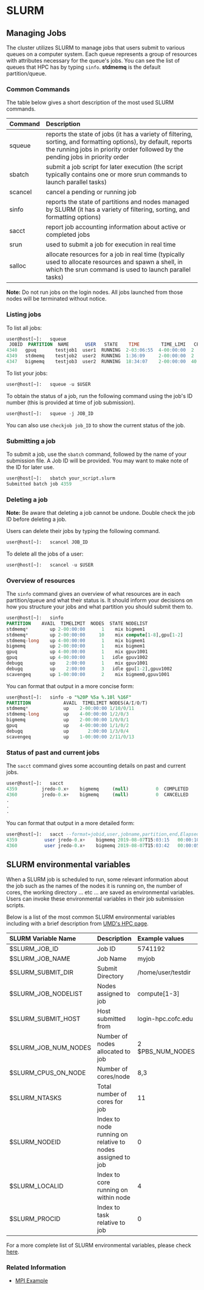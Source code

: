 # SLURM

## Managing Jobs

The cluster utilizes SLURM to manage jobs that users submit to various queues on a computer system. Each queue represents a group of resources with attributes necessary for the queue's jobs. You can see the list of queues that HPC has by typing `sinfo`. **stdmemq** is the default partition/queue.

### Common Commands

The table below gives a short description of the most used SLURM commands.

| Command | Description |
| :--- | :--- |
| squeue | reports the state of jobs \(it has a variety of filtering, sorting, and formatting options\), by default, reports the running jobs in priority order followed by the pending jobs in priority order |
| sbatch | submit a job script for later execution \(the script typically contains one or more srun commands to launch parallel tasks\) |
| scancel | cancel a pending or running job |
| sinfo | reports the state of partitions and nodes managed by SLURM \(it has a variety of filtering, sorting, and formatting options\) |
| sacct | report job accounting information about active or completed jobs |
| srun | used to submit a job for execution in real time |
| salloc | allocate resources for a job in real time \(typically used to allocate resources and spawn a shell, in which the srun command is used to launch parallel tasks\) |

**Note:** Do not run jobs on the login nodes. All jobs launched from those nodes will be terminated without notice.

### Listing jobs

To list all jobs:

```sql
user@host[~]:   squeue
 JOBID  PARTITION  NAME      USER   STATE    TIME        TIME_LIMI   CPUS  NODES  NODELIST(REASON)
4340   gpuq       testjob1  user1  RUNNING  2-03:06:55  4-00:00:00  2     1      gpu1
4349   stdmemq    testjob2  user2  RUNNING  1:36:09     2-00:00:00  2     1      compute1
4347   bigmemq    testjob3  user2  RUNNING  18:34:07    2-00:00:00  40    1      bigmem1
```

To list your jobs:

```sql
user@host[~]:   squeue -u $USER
```

To obtain the status of a job, run the following command using the job's ID number \(this is provided at time of job submission\).

```sql
user@host[~]:   squeue -j JOB_ID
```

You can also use `checkjob job_ID` to show the current status of the job.

### Submitting a job

To submit a job, use the `sbatch` command, followed by the name of your submission file. A Job ID will be provided. You may want to make note of the ID for later use.

```sql
user@host[~]:   sbatch your_script.slurm
Submitted batch job 4359
```

### Deleting a job

**Note:** Be aware that deleting a job cannot be undone. Double check the job ID before deleting a job.

Users can delete their jobs by typing the following command.

```sql
user@host[~]:   scancel JOB_ID
```

To delete all the jobs of a user:

```sql
user@host[~]:   scancel -u $USER
```

### Overview of resources

The `sinfo` command gives an overview of what resources are in each partition/queue and what their status is. It should inform your decisions on how you structure your jobs and what partition you should submit them to.

```sql
user@host[~]:   sinfo
PARTITION    AVAIL  TIMELIMIT  NODES  STATE NODELIST
stdmemq*        up 2-00:00:00      1    mix bigmem1
stdmemq*        up 2-00:00:00     10    mix compute[1-8],gpu[1-2]
stdmemq-long    up 4-00:00:00      1    mix bigmem1
bigmemq         up 2-00:00:00      1    mix bigmem1
gpuq            up 4-00:00:00      1    mix gpuv1001
gpuq            up 4-00:00:00      1   idle gpuv1002
debugq          up    2:00:00      1    mix gpuv1001
debugq          up    2:00:00      3   idle gpu[1-2],gpuv1002
scavengeq       up 1-00:00:00      2    mix bigmem0,gpuv1001
```

You can format that output in a more concise form:

```sql
user@host[~]:   sinfo -o "%20P %5a %.10l %16F"
PARTITION            AVAIL  TIMELIMIT NODES(A/I/O/T)
stdmemq*             up    2-00:00:00 1/10/0/11
stdmemq-long         up    4-00:00:00 1/2/0/3
bigmemq              up    2-00:00:00 1/0/0/1
gpuq                 up    4-00:00:00 1/1/0/2
debugq               up       2:00:00 1/3/0/4
scavengeq            up    1-00:00:00 2/11/0/13
```

### Status of past and current jobs

The `sacct` command gives some accounting details on past and current jobs.

```sql
user@host[~]:   sacct
4359         jredo-0.x+    bigmemq     (null)          0  COMPLETED      0:0
4360         jredo-0.x+    bigmemq     (null)          0  CANCELLED      0:0
.
.
.
```

You can format that output in a more detailed form:

```sql
user@host[~]:   sacct --format=jobid,user,jobname,partition,end,Elapsed,State
4359          user jredo-0.x+    bigmemq 2019-08-07T15:03:15   00:00:10  COMPLETED
4360          user jredo-0.x+    bigmemq 2019-08-07T15:03:42   00:00:05  CANCELLED
```

## SLURM environmental variables

When a SLURM job is scheduled to run, some relevant information about the job such as the names of the nodes it is running on, the number of cores, the working directory ... etc ... are saved as environmental variables. Users can invoke these environmental variables in their job submission scripts.

Below is a list of the most common SLURM environmental variables including with a brief description from [UMD's HPC page](https://www.glue.umd.edu/hpcc/help/slurmenv.html).

| SLURM Variable Name | Description | Example values | PBS/Torque analog |
| :--- | :--- | :--- | :--- |
| $SLURM\_JOB\_ID | Job ID | 5741192 | $PBS\_JOBID |
| $SLURM\_JOB\_NAME | Job Name | myjob | $PBS\_JOBNAME |
| $SLURM\_SUBMIT\_DIR | Submit Directory | /home/user/testdir | $PBS\_O\_WORKDIR |
| $SLURM\_JOB\_NODELIST | Nodes assigned to job | compute\[1-3\] | cat $PBS\_NODEFILE |
| $SLURM\_SUBMIT\_HOST | Host submitted from | login-hpc.cofc.edu | $PBS\_O\_HOST |
| $SLURM\_JOB\_NUM\_NODES | Number of nodes allocated to job | 2     $PBS\_NUM\_NODES |  |
| $SLURM\_CPUS\_ON\_NODE | Number of cores/node | 8,3 | $PBS\_NUM\_PPN |
| $SLURM\_NTASKS | Total number of cores for job | 11 | $PBS\_NP |
| $SLURM\_NODEID | Index to node running on relative to nodes assigned to job | 0 | $PBS\_O\_NODENUM |
| $SLURM\_LOCALID | Index to core running on within node | 4 | $PBS\_O\_VNODENUM |
| $SLURM\_PROCID | Index to task relative to job | 0 | $PBS\_O\_TASKNUM - 1 |

For a more complete list of SLURM environmental variables, please check [here](https://slurm.schedmd.com/sbatch.html#lbAJ).

### Related Information

* [MPI Example](execute-a-job/)

